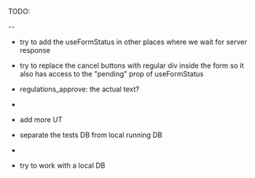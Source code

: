 TODO:

-- 
- try to add the useFormStatus in other places where we wait for server response
- try to replace the cancel buttons with regular div inside the form so it also has access to the "pending" prop of useFormStatus
- regulations_approve: the actual text?
-
- add more UT

- separate the tests DB from local running DB
- 
- try to work with a local DB
